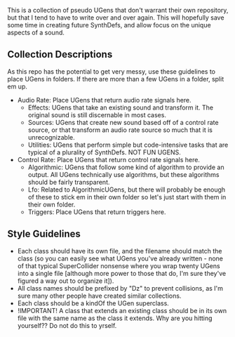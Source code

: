 This is a collection of pseudo UGens that don't warrant their own repository, but that I tend to have to write over and over again. This will hopefully save some time in creating future SynthDefs, and allow focus on the unique aspects of a sound.

## Collection Descriptions
As this repo has the potential to get very messy, use these guidelines to place UGens in folders. If there are more than a few UGens in a folder, split em up.

- Audio Rate: Place UGens that return audio rate signals here.
  - Effects: UGens that take an existing sound and transform it. The original sound is still discernable in most cases.
  - Sources: UGens that create new sound based off of a control rate source, or that transform an audio rate source so much that it is unrecognizable.
  - Utilities: UGens that perform simple but code-intensive tasks that are typical of a plurality of SynthDefs. NOT FUN UGENS.
- Control Rate: Place UGens that return control rate signals here.
  - Algorithmic: UGens that follow some kind of algorithm to provide an output. All UGens technically use algorithms, but these algorithms should be fairly transparent.
  - Lfo: Related to AlgorithmicUGens, but there will probably be enough of these to stick em in their own folder so let's just start with them in their own folder.
  - Triggers: Place UGens that return triggers here.

## Style Guidelines
- Each class should have its own file, and the filename should match the class (so you can easily see what UGens you've already written - none of that typical SuperCollider nonsense where you wrap twenty UGens into a single file [although more power to those that do, I'm sure they've figured a way out to organize it]).
- All class names should be prefixed by "Dz" to prevent collisions, as I'm sure many other people have created similar collections.
- Each class should be a kindOf the UGen superclass.
- !IMPORTANT! A class that extends an existing class should be in its own file with the same name as the class it extends. Why are you hitting yourself?? Do not do this to yrself.
